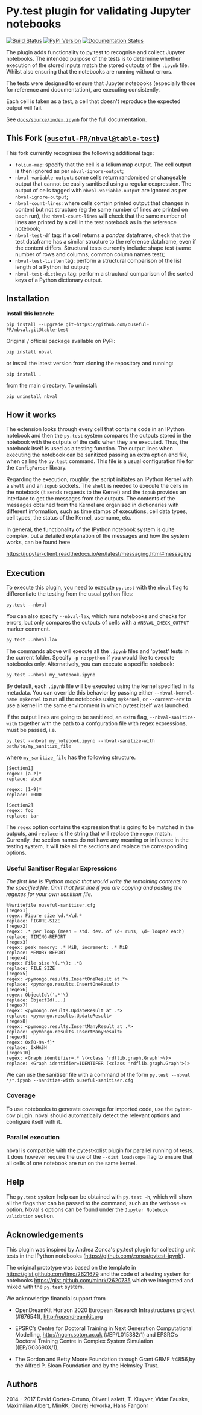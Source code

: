 # Py.test plugin for validating Jupyter notebooks

[![Build Status](https://travis-ci.org/computationalmodelling/nbval.svg)](https://travis-ci.org/computationalmodelling/nbval)
[![PyPI Version](https://badge.fury.io/py/nbval.svg)](https://pypi.python.org/pypi/nbval)
[![Documentation Status](https://readthedocs.org/projects/nbval/badge/)](https://nbval.readthedocs.io/)

The plugin adds functionality to py.test to recognise and collect Jupyter
notebooks. The intended purpose of the tests is to determine whether execution
of the stored inputs match the stored outputs of the `.ipynb` file. Whilst also
ensuring that the notebooks are running without errors.

The tests were designed to ensure that Jupyter notebooks (especially those for
reference and documentation), are executing consistently.

Each cell is taken as a test, a cell that doesn't reproduce the expected
output will fail.

See [`docs/source/index.ipynb`](http://nbviewer.jupyter.org/github/computationalmodelling/nbval/blob/master/docs/source/index.ipynb) for the full documentation.

## This Fork ([`ouseful-PR/nbval@table-test`](https://github.com/ouseful-PR/nbval/tree/table-test))

This fork currently recognises the following additional tags:

- `folium-map`: specify that the cell is a folium map output. The cell output is then ignored as per `nbval-ignore-output`;
- `nbval-variable-output`: some cells return randomised or changeable output that cannot be easily sanitised using a regular eexpression. The output of cells tagged with `nbval-variable-output` are ignored as per `nbval-ignore-output`;
- `nbval-count-lines`: where cells contain printed output that changes in content but not structure (eg the same number of lines are printed on each run), the `nbval-count-lines` will check that the same number of lines are printed by a cell in the test notebook as in the reference notebook;
- `nbval-test-df` tag: if a cell returns a *pandas* dataframe, check that the test dataframe has a similar structure to the reference dataframe, even if the content differs. Structural tests currently include: shape test (same number of rows and columns; common column names test);
- `nbval-test-listlen` tag: perform a structural comparison of the list length of a Python list output;
- `nbval-test-dictkeys` tag: perform a structural comparison of the sorted keys of a Python dictionary output.

## Installation

__Install this branch:__

`pip install --upgrade git+https://github.com/ouseful-PR/nbval.git@table-test`

Original / official package available on PyPi:

    pip install nbval

or install the latest version from cloning the repository and running:

    pip install .

from the main directory. To uninstall:

    pip uninstall nbval

## How it works

The extension looks through every cell that contains code in an IPython notebook
and then the `py.test` system compares the outputs stored in the notebook
with the outputs of the cells when they are executed. Thus, the notebook itself is
used as a testing function.
The output lines when executing the notebook can be sanitized passing an
extra option and file, when calling the `py.test` command. This file
is a usual configuration file for the `ConfigParser` library.

Regarding the execution, roughly, the script initiates an
IPython Kernel with a `shell` and
an `iopub` sockets. The `shell` is needed to execute the cells in
the notebook (it sends requests to the Kernel) and the `iopub` provides
an interface to get the messages from the outputs. The contents
of the messages obtained from the Kernel are organised in dictionaries
with different information, such as time stamps of executions,
cell data types, cell types, the status of the Kernel, username, etc.

In general, the functionality of the IPython notebook system is
quite complex, but a detailed explanation of the messages
and how the system works, can be found here

https://jupyter-client.readthedocs.io/en/latest/messaging.html#messaging

## Execution

To execute this plugin, you need to execute `py.test` with the `nbval` flag
to differentiate the testing from the usual python files:

    py.test --nbval

You can also specify `--nbval-lax`, which runs notebooks and checks for
errors, but only compares the outputs of cells with a `#NBVAL_CHECK_OUTPUT`
marker comment.

    py.test --nbval-lax

The commands above will execute all the `.ipynb` files and 'pytest' tests in the current folder.
Specify `-p no:python` if you would like to execute notebooks only. Alternatively, you can execute a specific notebook:

    py.test --nbval my_notebook.ipynb

By default, each `.ipynb` file will be executed using the kernel
specified in its metadata. You can override this behavior by passing
either `--nbval-kernel-name mykernel` to run all the notebooks using
`mykernel`, or `--current-env` to use a kernel in the same environment
in which pytest itself was launched.

If the output lines are going to be sanitized, an extra flag, `--nbval-sanitize-with`
together with the path to a confguration file with regex expressions, must be passed,
i.e.

    py.test --nbval my_notebook.ipynb --nbval-sanitize-with path/to/my_sanitize_file

where `my_sanitize_file` has the following structure.

```
[Section1]
regex: [a-z]*
replace: abcd

regex: [1-9]*
replace: 0000

[Section2]
regex: foo
replace: bar
```

The `regex` option contains the expression that is going to be matched in the outputs, and
`replace` is the string that will replace the `regex` match. Currently, the section
names do not have any meaning or influence in the testing system, it will take
all the sections and replace the corresponding options.

### Useful Sanitiser Regular Expressions

*The first line is IPython magic that would write the remaining contents to the specified file. Omit that first line if you are copying and pasting the regexes for your own sanitiser file.*

```
%%writefile ouseful-sanitiser.cfg
[regex1]
regex: Figure size \d.*x\d.*
replace: FIGURE-SIZE
[regex2]
regex: .* per loop (mean ± std. dev. of \d+ runs, \d+ loops? each)
replace: TIMING-REPORT
[regex3]
regex: peak memory: .* MiB, increment: .* MiB
replace: MEMORY-REPORT
[regex4]
regex: File size \(.*\): .*B
replace: FILE_SIZE
[regex5]
regex: <pymongo.results.InsertOneResult at.*>
replace: <pymongo.results.InsertOneResult>
[regex6]
regex: ObjectId\('.*'\)
replace: ObjectId(...)
[regex7]
regex: <pymongo.results.UpdateResult at .*>
replace: <pymongo.results.UpdateResult>
[regex8]
regex: <pymongo.results.InsertManyResult at .*>
replace: <pymongo.results.InsertManyResult>
[regex9]
regex: 0x[0-9a-f]*
replace: 0xHASH
[regex10]
regex: <Graph identifier=.* \(<class 'rdflib.graph.Graph'>\)>
replace: <Graph identifier=IDENTIFER (<class 'rdflib.graph.Graph'>)>
```

We can use the sanitiser file with a command of the form `py.test --nbval */*.ipynb --sanitize-with ouseful-sanitiser.cfg`

### Coverage

To use notebooks to generate coverage for imported code, use the pytest-cov plugin.
nbval should automatically detect the relevant options and configure itself with it.

### Parallel execution

nbval is compatible with the pytest-xdist plugin for parallel running of tests. It does
however require the use of the `--dist loadscope` flag to ensure that all cells of one
notebook are run on the same kernel.

## Help

The `py.test` system help can be obtained with `py.test -h`, which will
show all the flags that can be passed to the command, such as the
verbose `-v` option. Nbval's options can be found under the
`Jupyter Notebook validation` section.

## Acknowledgements
This plugin was inspired by Andrea Zonca's py.test plugin for collecting unit
tests in the IPython notebooks (https://github.com/zonca/pytest-ipynb).

The original prototype was based on the template in
https://gist.github.com/timo/2621679 and the code of a testing system
for notebooks https://gist.github.com/minrk/2620735 which we
integrated and mixed with the `py.test` system.

We acknowledge financial support from

- OpenDreamKit Horizon 2020 European Research Infrastructures project (#676541), http://opendreamkit.org

- EPSRC’s Centre for Doctoral Training in Next Generation
  Computational Modelling, http://ngcm.soton.ac.uk (#EP/L015382/1) and
  EPSRC’s Doctoral Training Centre in Complex System Simulation
  ((EP/G03690X/1),

- The Gordon and Betty Moore Foundation through Grant GBMF #4856,by the
  Alfred P. Sloan Foundation and by the Helmsley Trust.

## Authors

2014 - 2017 David Cortes-Ortuno, Oliver Laslett, T. Kluyver, Vidar
Fauske, Maximilian Albert, MinRK, Ondrej Hovorka, Hans Fangohr
